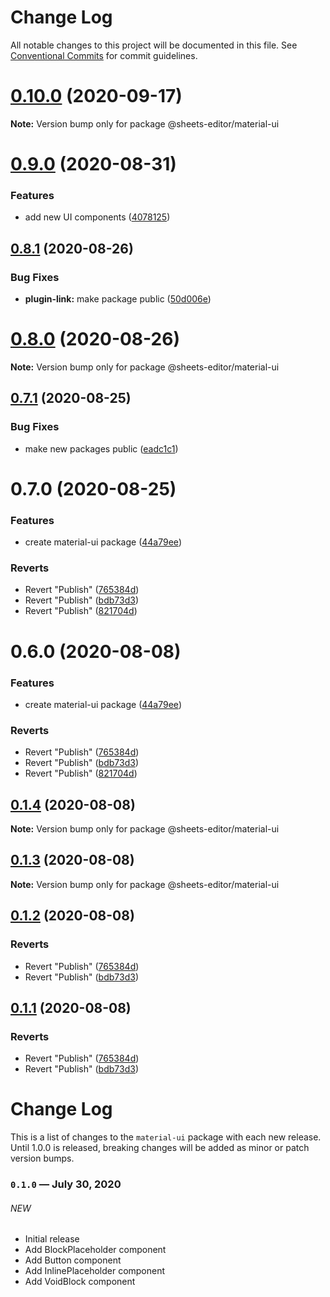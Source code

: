 # Change Log

All notable changes to this project will be documented in this file.
See [Conventional Commits](https://conventionalcommits.org) for commit guidelines.

# [0.10.0](https://github.com/coniel/slash/compare/v0.9.0...v0.10.0) (2020-09-17)

**Note:** Version bump only for package @sheets-editor/material-ui





# [0.9.0](https://github.com/coniel/slash/compare/v0.8.1...v0.9.0) (2020-08-31)


### Features

* add new UI components ([4078125](https://github.com/coniel/slash/commit/4078125192d15854fd657346dfe44c4778230c90))





## [0.8.1](https://github.com/coniel/slash/compare/v0.8.0...v0.8.1) (2020-08-26)


### Bug Fixes

* **plugin-link:** make package public ([50d006e](https://github.com/coniel/slash/commit/50d006e79f0c7cb6a8a19d4f732c2eedf0fe5e48))





# [0.8.0](https://github.com/coniel/slash/compare/v0.7.1...v0.8.0) (2020-08-26)

**Note:** Version bump only for package @sheets-editor/material-ui





## [0.7.1](https://github.com/coniel/slash/compare/v0.7.0...v0.7.1) (2020-08-25)


### Bug Fixes

* make new packages public ([eadc1c1](https://github.com/coniel/slash/commit/eadc1c10f9760f8c58f9a094fd578c88704b9453))





# 0.7.0 (2020-08-25)


### Features

* create material-ui package ([44a79ee](https://github.com/coniel/slash/commit/44a79ee72fb0364657f9eb7c4ee1d7e64551970c))


### Reverts

* Revert "Publish" ([765384d](https://github.com/coniel/slash/commit/765384d2f7a4d1f6df4562ddfc9cb3ccaaeee61e))
* Revert "Publish" ([bdb73d3](https://github.com/coniel/slash/commit/bdb73d31c43a8ebc098e98d9302e068969436d1d))
* Revert "Publish" ([821704d](https://github.com/coniel/slash/commit/821704d449664b1c789a37c875d3e4926b284e46))





# 0.6.0 (2020-08-08)


### Features

* create material-ui package ([44a79ee](https://github.com/coniel/slash/commit/44a79ee72fb0364657f9eb7c4ee1d7e64551970c))


### Reverts

* Revert "Publish" ([765384d](https://github.com/coniel/slash/commit/765384d2f7a4d1f6df4562ddfc9cb3ccaaeee61e))
* Revert "Publish" ([bdb73d3](https://github.com/coniel/slash/commit/bdb73d31c43a8ebc098e98d9302e068969436d1d))
* Revert "Publish" ([821704d](https://github.com/coniel/slash/commit/821704d449664b1c789a37c875d3e4926b284e46))





## [0.1.4](https://github.com/coniel/slash/compare/@sheets-editor/material-ui@0.1.3...@sheets-editor/material-ui@0.1.4) (2020-08-08)

**Note:** Version bump only for package @sheets-editor/material-ui

## [0.1.3](https://github.com/coniel/slash/compare/@sheets-editor/material-ui@0.1.2...@sheets-editor/material-ui@0.1.3) (2020-08-08)

**Note:** Version bump only for package @sheets-editor/material-ui

## [0.1.2](https://github.com/coniel/slash/compare/@sheets-editor/material-ui@0.1.1...@sheets-editor/material-ui@0.1.2) (2020-08-08)

### Reverts

- Revert "Publish" ([765384d](https://github.com/coniel/slash/commit/765384d2f7a4d1f6df4562ddfc9cb3ccaaeee61e))
- Revert "Publish" ([bdb73d3](https://github.com/coniel/slash/commit/bdb73d31c43a8ebc098e98d9302e068969436d1d))

## [0.1.1](https://github.com/coniel/slash/compare/@sheets-editor/material-ui@0.1.1...@sheets-editor/material-ui@0.1.1) (2020-08-08)

### Reverts

- Revert "Publish" ([765384d](https://github.com/coniel/slash/commit/765384d2f7a4d1f6df4562ddfc9cb3ccaaeee61e))
- Revert "Publish" ([bdb73d3](https://github.com/coniel/slash/commit/bdb73d31c43a8ebc098e98d9302e068969436d1d))

# Change Log

This is a list of changes to the `material-ui` package with each new release. Until 1.0.0 is released, breaking changes will be added as minor or patch version bumps.

### `0.1.0` — July 30, 2020

###### NEW

- Initial release
- Add BlockPlaceholder component
- Add Button component
- Add InlinePlaceholder component
- Add VoidBlock component
